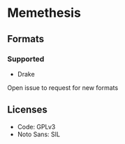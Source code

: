 # Memethesis

## Formats
### Supported
- Drake

Open issue to request for new formats

## Licenses
- Code: GPLv3
- Noto Sans: SIL